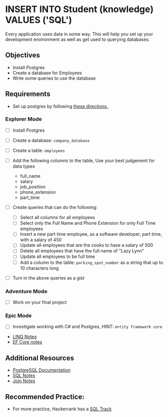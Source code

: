 # INSERT INTO Student (knowledge) VALUES ('SQL')

Every application uses data in some way. This will help you set up your development environment as well as get used to querying databases.

## Objectives

- Install Postgres
- Create a database for Employees
- Write some queries to use the database

## Requirements

- Set up postgres by following [these directions.](https://suncoast.io/handbook/tools/postgresql/)

### Explorer Mode

- [ ] Install Postgres
- [ ] Create a database: `company_database`
- [ ] Create a table: `employees`
- [ ] Add the following columns to the table, Use your best judgement for data types

  - full_name
  - salary
  - job_position
  - phone_extension
  - part_time

- [ ] Create queries that can do the following:

  - [ ] Select all columns for all employees
  - [ ] Select only the Full Name and Phone Extension for only Full Time employees
  - [ ] Insert a new part time employee, as a software developer, part time, with a salary of 450
  - [ ] Update all employees that are the cooks to have a salary of 500
  - [ ] Delete all employees that have the full name of "Lazy Lynn"
  - [ ] Update all employees to be full time
  - [ ] Add a column to the table: `parking_spot_number` as a string that up to 10 characters long

- [ ] Turn in the above queries as a gist

### Adventure Mode

- [ ] Work on your final project

### Epic Mode

- [ ] Investigate working with C# and Postgres, HINT: `entity framework core`
- [LINQ Notes](https://suncoast.io/handbook/curriculum/back-end/full-stack-i/lecture/dotnet/03-Linq/)
- [EF Core notes](https://suncoast.io/handbook/curriculum/back-end/full-stack-i/lecture/dotnet/04-entity-framework/)

## Additional Resources

- [PostgreSQL Documentation](https://www.postgresql.org/docs/)
- [SQL Notes](https://suncoast.io/handbook/curriculum/back-end/full-stack-i/lecture/sql/intro-to-sql/)
- [Join Notes](https://suncoast.io/handbook/curriculum/back-end/full-stack-i/lecture/sql/intro-to-joins/)

## Recommended Practice:

- For more practice, Hackerrank has a [SQL Track](https://www.hackerrank.com/domains/sql)

